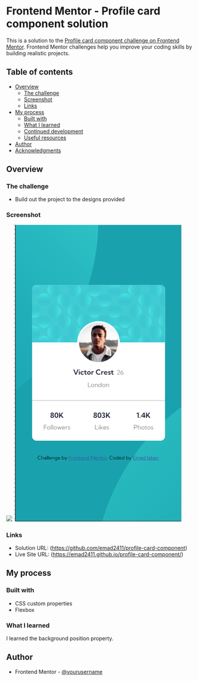 # Frontend Mentor - Profile card component solution

This is a solution to the [Profile card component challenge on Frontend Mentor](https://www.frontendmentor.io/challenges/profile-card-component-cfArpWshJ). Frontend Mentor challenges help you improve your coding skills by building realistic projects. 

## Table of contents

- [Overview](#overview)
  - [The challenge](#the-challenge)
  - [Screenshot](#screenshot)
  - [Links](#links)
- [My process](#my-process)
  - [Built with](#built-with)
  - [What I learned](#what-i-learned)
  - [Continued development](#continued-development)
  - [Useful resources](#useful-resources)
- [Author](#author)
- [Acknowledgments](#acknowledgments)


## Overview

### The challenge

- Build out the project to the designs provided

### Screenshot

![](./screenshot1.jpg)
![](./screenshot2.jpg)



### Links

- Solution URL: (https://github.com/emad2411/profile-card-component)
- Live Site URL: (https://emad2411.github.io/profile-card-component/)

## My process

### Built with

- CSS custom properties
- Flexbox


### What I learned

I learned the background position property.





## Author

- Frontend Mentor - [@yourusername](https://www.frontendmentor.io/profile/yourusername)


